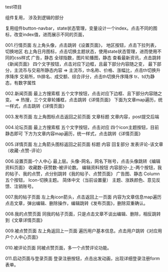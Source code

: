 test项目

组件复用，
涉及到逻辑的部分

复用组件button-navbar，state状态管理，变量设计一个index。点击不同的图标，改变index值，进而展示不同的页面，

001.行情页面
左上角头像，点击跳转《设置页面》，
地区按钮，点击下拉列表，切换地区
右上角日月图标，点击切换主题状态，使用state状态管理，进而使用不同的css样式
广告，静态
全球指数，图片轮播图，静态
查看最新资讯，点击跳转《新闻页面》
四个文字按钮，点击对应下边框，且最下部分内容随之变，
最下部分，主流币与交易所静态内容 =>
主流币，th名称、价格、涨幅比，点击th切换升序降序
交易所，th排名、成交额、综合评分，点击th切换升序降序
tr、td为静态，有数字属性

002.新闻页面
最上方搜索框
五个文字按钮，点击对应下边框、且下部分内容随之变。 =>
热搜，三个文章轮播框，点击跳转《详情页面》
下面为文章map遍历，统一样式，点击跳转《详情页面》

003.发布页面
左上角图标点击返回之前页面
文章标题
文章内容，post提交后端

004.论坛页面
最上方搜索框
五个文字按钮，点击对应
四个icon主题按钮，目前静态即可
下方为文章内容map遍历，统一样式，点击跳转《详情页面》

005.详情页面
左上角箭头图标返回之前页面
标题
内容
回复部分
发表评论-该文章（收藏-点赞-评论）

006.设置页面-个人中心
最上层。头像-网名，网名下账号，点击头像跳转《编辑资料页面》
收藏数-获赞数-被评论数。  编辑资料按钮
内容部分-上-两个按钮，我的帖子、我的点赞，点分别跳转《我的帖子、点赞页面》
广告图、静态
Column五个按钮，
Icon-切换主题。 简体中文（当前设置量）
主题、涨跌颜色、意见反馈、注销账号。

007.我的帖子页面
左上角icon箭头，点击返回上一页面
内容为文章信息map遍历
点击文章，弹出编辑、删除操作，编辑跳转《发布页面》，删除双重确认。

008.我的点赞页面
同我的帖子页面，只是点击文章不谈出编辑、删除，相反跳转到《文章详情页面》

009.被点赞页面
左上角返回上一页面
遍历用户基本信息。点击用户跳转《对应用户个人中心页面》

010.被评论页面
同被点赞页面，多一个点赞评论功能。

011.启动页面与登录页面
登录注册按钮，点击出发动画，出现详细登录注册form表单。